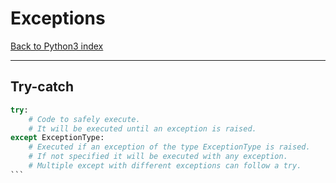 # Exceptions

[Back to Python3 index](../index.md)

---

## Try-catch

````python
try:
	# Code to safely execute.
	# It will be executed until an exception is raised.
except ExceptionType:
	# Executed if an exception of the type ExceptionType is raised.
	# If not specified it will be executed with any exception.
	# Multiple except with different exceptions can follow a try.
```